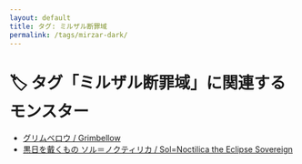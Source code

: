 ```yaml
---
layout: default
title: タグ: ミルザル断罪域
permalink: /tags/mirzar-dark/
---
```

# 🏷️ タグ「ミルザル断罪域」に関連するモンスター

- [グリムベロウ / Grimbellow](/monsterdex/monster/Grimbellow.html)
- [黒日を戴くもの ソル＝ノクティリカ / Sol=Noctilica the Eclipse Sovereign](/monsterdex/monster/Sol=Noctilica.html)